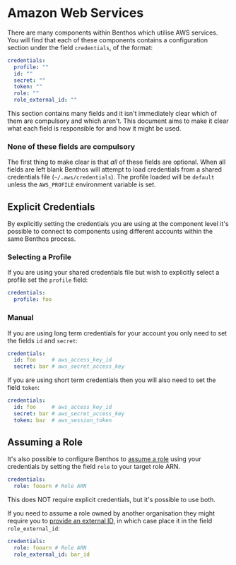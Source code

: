 Amazon Web Services
===================

There are many components within Benthos which utilise AWS services. You will find that each of these components contains a configuration section under the field `credentials`, of the format:

```yaml
credentials:
  profile: ""
  id: ""
  secret: ""
  token: ""
  role: ""
  role_external_id: ""
```

This section contains many fields and it isn't immediately clear which of them are compulsory and which aren't. This document aims to make it clear what each field is responsible for and how it might be used.

### None of these fields are compulsory

The first thing to make clear is that _all_ of these fields are optional. When all fields are left blank Benthos will attempt to load credentials from a shared credentials file (`~/.aws/credentials`). The profile loaded will be `default` unless the `AWS_PROFILE` environment variable is set.

## Explicit Credentials

By explicitly setting the credentials you are using at the component level it's possible to connect to components using different accounts within the same Benthos process.

### Selecting a Profile

If you are using your shared credentials file but wish to explicitly select a profile set the `profile` field:

```yaml
credentials:
  profile: foo
```

### Manual

If you are using long term credentials for your account you only need to set the fields `id` and `secret`:

```yaml
credentials:
  id: foo     # aws_access_key_id
  secret: bar # aws_secret_access_key
```

If you are using short term credentials then you will also need to set the field `token`:

```yaml
credentials:
  id: foo     # aws_access_key_id
  secret: bar # aws_secret_access_key
  token: baz  # aws_session_token
```

## Assuming a Role

It's also possible to configure Benthos to [assume a role][assuming-role] using your credentials by setting the field `role` to your target role ARN.

```yaml
credentials:
  role: fooarn # Role ARN
```

This does NOT require explicit credentials, but it's possible to use both.

If you need to assume a role owned by another organisation they might require you to [provide an external ID][role-external-id], in which case place it in the field `role_external_id`:

```yaml
credentials:
  role: fooarn # Role ARN
  role_external_id: bar_id
```

[temporary-creds]: https://docs.aws.amazon.com/IAM/latest/UserGuide/id_credentials_temp_use-resources.html
[assuming-role]: https://docs.aws.amazon.com/IAM/latest/UserGuide/id_roles_use.html
[role-external-id]: https://docs.aws.amazon.com/IAM/latest/UserGuide/id_roles_create_for-user_externalid.html
